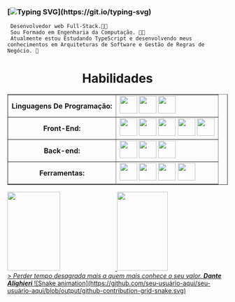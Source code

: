 
### [![Typing SVG](https://readme-typing-svg.demolab.com?font=Fira+Code&pause=1000&center=true&width=435&lines=Ol%C3%A1++eu+sou+Luckas+C%C3%A2ndido%2C;Seja+Bem+Vindo+ao+meu+perfil!)](https://git.io/typing-svg)
   

     Desenvolvedor web Full-Stack.👨‍💻 
     Sou Formado em Engenharia da Computação. 👨‍🎓
     Atualmente estou Estudando TypeScript e desenvolvendo meus conhecimentos em Arquiteturas de Software e Gestão de Regras de Negócio. 🧠

   <div align="center">
   <h1>Habilidades</h1>
   <table  border="1">   
   <tr> 
       <th>Linguagens De Programação:</th>
       <td>
            <img src="https://cdn.jsdelivr.net/gh/devicons/devicon/icons/javascript/javascript-original.svg" width=40/>
            <img src="https://cdn.jsdelivr.net/gh/devicons/devicon/icons/php/php-original.svg" width=40/>
            <img src="https://cdn.jsdelivr.net/gh/devicons/devicon/icons/python/python-original.svg" width=40/>        
       </td>
   </tr>
    <tr>
       <th>Front-End:</th>
       <td>
          <img src="https://cdn.jsdelivr.net/gh/devicons/devicon/icons/react/react-original.svg" width=40/>
          <img src="https://cdn.jsdelivr.net/gh/devicons/devicon/icons/html5/html5-original-wordmark.svg" width=40/>
          <img src="https://cdn.jsdelivr.net/gh/devicons/devicon/icons/css3/css3-original.svg" width=40/>
          <img src="https://cdn.jsdelivr.net/gh/devicons/devicon/icons/jquery/jquery-original-wordmark.svg" width=40/>   
          <img src="https://cdn.jsdelivr.net/gh/devicons/devicon/icons/bootstrap/bootstrap-original.svg" width=40/>
       </td>
   </tr>
    <tr>
       <th>Back-end:</th>
       <td>
         <img src="https://cdn.jsdelivr.net/gh/devicons/devicon/icons/nodejs/nodejs-original-wordmark.svg" width=40/>
         <img src="https://cdn.jsdelivr.net/gh/devicons/devicon/icons/laravel/laravel-plain.svg" width=40/>
            <img src="https://cdn.jsdelivr.net/gh/devicons/devicon/icons/express/express-original.svg" width=40/>
       </td>
   </tr>
   <tr>
       <th>Ferramentas:</th>
       <td>
         <img src="https://cdn.jsdelivr.net/gh/devicons/devicon/icons/vscode/vscode-original.svg" width=40/>
         <img src="https://cdn.jsdelivr.net/gh/devicons/devicon/icons/linux/linux-original.svg" width=40/>
         <img src="https://cdn.jsdelivr.net/gh/devicons/devicon/icons/windows8/windows8-original.svg" width=40/>
         <img src="https://cdn.jsdelivr.net/gh/devicons/devicon/icons/git/git-original.svg" width=40/>      
       </td>
   </tr>
   </table>
   </div>
   <div >
    <a href="https://github.com/luckascandido">
     <img width="49%" height="180em" src="https://github-readme-stats.vercel.app/api/top-langs/?username=luckascandido&layout=compact&langs_count=7&theme=dracula"/>
    <img width="48%"  height="180em" src="https://github-readme-stats.vercel.app/api?username=luckascandido&show_icons=true&theme=dracula&include_all_commits=true&count_private=true"/>
   </div>
    > <i> Perder tempo desagrada mais a quem mais conhece o seu valor. </i> <cite><strong>Dante Alighieri</strong></cite>
![Snake animation](https://github.com/seu-usuário-aqui/seu-usuário-aqui/blob/output/github-contribution-grid-snake.svg)
